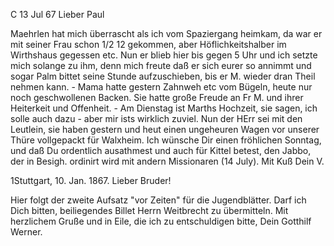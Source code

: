  C 13 Jul 67
Lieber Paul

Maehrlen hat mich überrascht als ich vom Spaziergang heimkam, da war er mit seiner Frau schon 1/2 12 gekommen, aber Höflichkeitshalber im Wirthshaus gegessen etc. Nun er blieb hier bis gegen 5 Uhr und ich setzte mich solange zu ihm, denn mich freute daß er sich eurer so annimmt und sogar Palm bittet seine Stunde aufzuschieben, bis er M. wieder dran Theil nehmen kann. - Mama hatte gestern Zahnweh etc vom Bügeln, heute nur noch geschwollenen Backen. Sie hatte große Freude an Fr M. und ihrer Heiterkeit und Offenheit. - Am Dienstag ist Marths Hochzeit, sie sagen, ich solle auch dazu - aber mir ists wirklich zuviel. Nun der HErr sei mit den Leutlein, sie haben gestern und heut einen ungeheuren Wagen vor unserer Thüre vollgepackt für Walxheim. 
Ich wünsche Dir einen fröhlichen Sonntag, und daß Du ordentlich ausathmest und auch für Kittel betest, den Jabbo, der in Besigh. ordinirt wird mit andern Missionaren (14 July). Mit Kuß
 Dein V.



 1Stuttgart, 10. Jan. 1867.
Lieber Bruder!

Hier folgt der zweite Aufsatz "vor Zeiten" für die Jugendblätter. Darf ich Dich bitten, beiliegendes Billet Herrn Weitbrecht zu übermitteln. 
Mit herzlichem Gruße und in Eile, die ich zu entschuldigen bitte, 
 Dein
 Gotthilf Werner.
